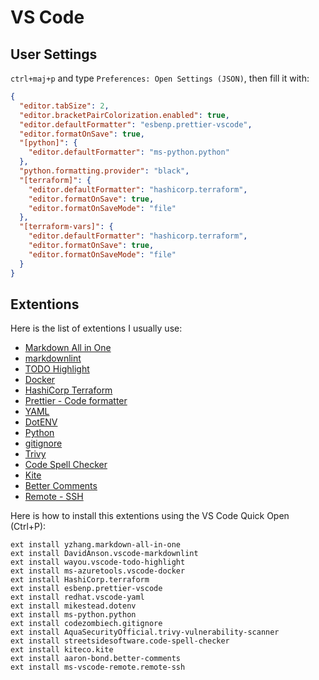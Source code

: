 # VS Code

## User Settings

`ctrl+maj+p` and type `Preferences: Open Settings (JSON)`, then fill it with:

```json
{
  "editor.tabSize": 2,
  "editor.bracketPairColorization.enabled": true,
  "editor.defaultFormatter": "esbenp.prettier-vscode",
  "editor.formatOnSave": true,
  "[python]": {
    "editor.defaultFormatter": "ms-python.python"
  },
  "python.formatting.provider": "black",
  "[terraform]": {
    "editor.defaultFormatter": "hashicorp.terraform",
    "editor.formatOnSave": true,
    "editor.formatOnSaveMode": "file"
  },
  "[terraform-vars]": {
    "editor.defaultFormatter": "hashicorp.terraform",
    "editor.formatOnSave": true,
    "editor.formatOnSaveMode": "file"
  }
}
```

## Extentions

Here is the list of extentions I usually use:

- [Markdown All in One](https://marketplace.visualstudio.com/items?itemName=yzhang.markdown-all-in-one)
- [markdownlint](https://marketplace.visualstudio.com/items?itemName=DavidAnson.vscode-markdownlint)
- [TODO Highlight](https://marketplace.visualstudio.com/items?itemName=wayou.vscode-todo-highlight)
- [Docker](https://marketplace.visualstudio.com/items?itemName=ms-azuretools.vscode-docker)
- [HashiCorp Terraform](https://marketplace.visualstudio.com/items?itemName=HashiCorp.terraform)
- [Prettier - Code formatter](https://marketplace.visualstudio.com/items?itemName=esbenp.prettier-vscode)
- [YAML](https://marketplace.visualstudio.com/items?itemName=redhat.vscode-yaml)
- [DotENV](https://marketplace.visualstudio.com/items?itemName=mikestead.dotenv)
- [Python](https://marketplace.visualstudio.com/items?itemName=ms-python.python)
- [gitignore](https://marketplace.visualstudio.com/items?itemName=codezombiech.gitignore)
- [Trivy](https://marketplace.visualstudio.com/items?itemName=AquaSecurityOfficial.trivy-vulnerability-scanner)
- [Code Spell Checker](https://marketplace.visualstudio.com/items?itemName=streetsidesoftware.code-spell-checker)
- [Kite](https://marketplace.visualstudio.com/items?itemName=kiteco.kite)
- [Better Comments](https://marketplace.visualstudio.com/items?itemName=aaron-bond.better-comments)
- [Remote - SSH](https://marketplace.visualstudio.com/items?itemName=ms-vscode-remote.remote-ssh)

Here is how to install this extentions using the VS Code Quick Open (Ctrl+P):

```
ext install yzhang.markdown-all-in-one
ext install DavidAnson.vscode-markdownlint
ext install wayou.vscode-todo-highlight
ext install ms-azuretools.vscode-docker
ext install HashiCorp.terraform
ext install esbenp.prettier-vscode
ext install redhat.vscode-yaml
ext install mikestead.dotenv
ext install ms-python.python
ext install codezombiech.gitignore
ext install AquaSecurityOfficial.trivy-vulnerability-scanner
ext install streetsidesoftware.code-spell-checker
ext install kiteco.kite
ext install aaron-bond.better-comments
ext install ms-vscode-remote.remote-ssh
```
